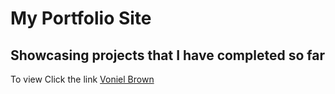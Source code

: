 # My Portfolio Site

## Showcasing projects that I have completed so far

To view Click the link
[Voniel Brown](https://vonielbrown.com/)
